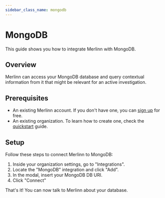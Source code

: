 ```yaml
---
sidebar_class_name: mongodb
---
```


# MongoDB

This guide shows you how to integrate Merlinn with MongoDB.

## Overview

Merlinn can access your MongoDB database and query contextual information from it that might be relevant for an active investigation.

## Prerequisites

- An existing Merlinn account. If you don't have one, you can [sign up](https://app.merlinn.co/) for free.
- An existing organization. To learn how to create one, check the [quickstart](../02-Quickstart.md) guide.

## Setup

Follow these steps to connect Merlinn to MongoDB:

1. Inside your organization settings, go to "Integrations".
2. Locate the "MongoDB" integration and click "Add".
3. In the modal, insert your MongoDB DB URI.
4. Click "Connect"

That's it! You can now talk to Merlinn about your database.
